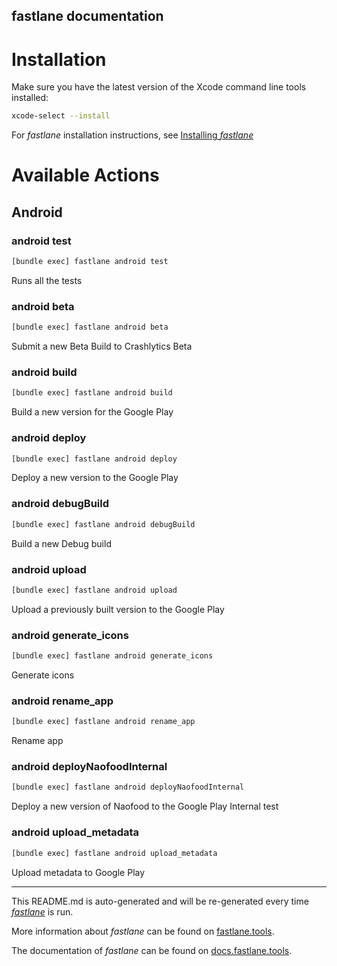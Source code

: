 fastlane documentation
----

# Installation

Make sure you have the latest version of the Xcode command line tools installed:

```sh
xcode-select --install
```

For _fastlane_ installation instructions, see [Installing _fastlane_](https://docs.fastlane.tools/#installing-fastlane)

# Available Actions

## Android

### android test

```sh
[bundle exec] fastlane android test
```

Runs all the tests

### android beta

```sh
[bundle exec] fastlane android beta
```

Submit a new Beta Build to Crashlytics Beta

### android build

```sh
[bundle exec] fastlane android build
```

Build a new version for the Google Play

### android deploy

```sh
[bundle exec] fastlane android deploy
```

Deploy a new version to the Google Play

### android debugBuild

```sh
[bundle exec] fastlane android debugBuild
```

Build a new Debug build

### android upload

```sh
[bundle exec] fastlane android upload
```

Upload a previously built version to the Google Play

### android generate_icons

```sh
[bundle exec] fastlane android generate_icons
```

Generate icons

### android rename_app

```sh
[bundle exec] fastlane android rename_app
```

Rename app

### android deployNaofoodInternal

```sh
[bundle exec] fastlane android deployNaofoodInternal
```

Deploy a new version of Naofood to the Google Play Internal test

### android upload_metadata

```sh
[bundle exec] fastlane android upload_metadata
```

Upload metadata to Google Play

----

This README.md is auto-generated and will be re-generated every time [_fastlane_](https://fastlane.tools) is run.

More information about _fastlane_ can be found on [fastlane.tools](https://fastlane.tools).

The documentation of _fastlane_ can be found on [docs.fastlane.tools](https://docs.fastlane.tools).
